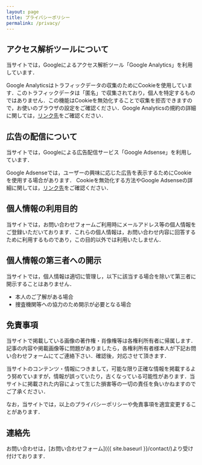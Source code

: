 ```yaml
---
layout: page
title: プライバシーポリシー
permalink: /privacy/
---
```


## アクセス解析ツールについて

当サイトでは，Googleによるアクセス解析ツール「Google Analytics」を利用しています．

Google Analyticsはトラフィックデータの収集のためにCookieを使用しています．このトラフィックデータは「匿名」で収集されており，個人を特定するものではありません．この機能はCookieを無効化することで収集を拒否できますので，お使いのブラウザの設定をご確認ください．Google Analyticsの規約の詳細に関しては，[リンク先](https://www.google.com/analytics/terms/jp.html)をご確認ください．

## 広告の配信について

当サイトでは，Googleによる広告配信サービス「Google Adsense」を利用しています．

Google Adsenseでは，ユーザーの興味に応じた広告を表示するためにCookieを使用する場合があります．
Cookieを無効化する方法やGoogle Adsenseの詳細に関しては，[リンク先](https://policies.google.com/technologies/ads?hl=ja)をご確認ください．


## 個人情報の利用目的

当サイトでは，お問い合わせフォームご利用時にメールアドレス等の個人情報をご登録いただいております．これらの個人情報は，お問い合わせ内容に回答するために利用するものであり，この目的以外では利用いたしません．

## 個人情報の第三者への開示

当サイトでは，個人情報は適切に管理し，以下に該当する場合を除いて第三者に開示することはありません．

* 本人のご了解がある場合  
* 捜査機関等への協力のため開示が必要となる場合

## 免責事項

当サイトで掲載している画像の著作権・肖像権等は各権利所有者に帰属します．記事の内容や掲載画像等に問題がありましたら，各権利所有者様本人が下記お問い合わせフォームにてご連絡下さい．確認後，対応させて頂きます．

当サイトのコンテンツ・情報につきまして，可能な限り正確な情報を掲載するよう努めていますが，情報が誤っていたり，古くなっている可能性があります．当サイトに掲載された内容によって生じた損害等の一切の責任を負いかねますのでご了承ください．

なお，当サイトでは，以上のプライバシーポリシーや免責事項を適宜変更することがあります．

## 連絡先

お問い合わせは，[お問い合わせフォーム]({{ site.baseurl }}/contact/)より受け付けております．